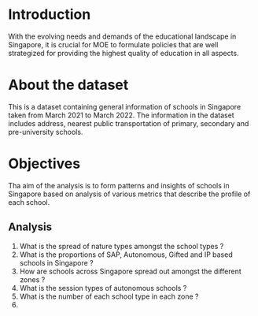 # Introduction
With the evolving needs and demands of the educational landscape in Singapore, it is crucial for MOE to formulate policies that are well strategized for providing the highest quality of education in all aspects.

# About the dataset
This is a dataset containing general information of schools in Singapore taken from March 2021 to March 2022. The information in the dataset includes address, nearest public transportation of primary, secondary and pre-university schools. 

# Objectives
Tha aim of the analysis is to form patterns and insights of schools in Singapore based on analysis of various metrics that describe the profile of each school.

 ## Analysis
1. What is the spread of nature types amongst the school types ? 
2. What is the proportions of SAP, Autonomous, Gifted and IP based schools in Singapore ? 
3. How are schools across Singapore spread out amongst the different zones ?
4. What is the session types of autonomous schools ?
5. What is the number of each school type in each zone ?
6. 
